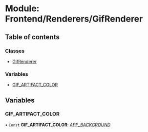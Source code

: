 # Module: Frontend/Renderers/GifRenderer

## Table of contents

### Classes

- [GifRenderer](../classes/frontend_renderers_gifrenderer.gifrenderer.md)

### Variables

- [GIF_ARTIFACT_COLOR](frontend_renderers_gifrenderer.md#gif_artifact_color)

## Variables

### GIF_ARTIFACT_COLOR

• `Const` **GIF_ARTIFACT_COLOR**: [_APP_BACKGROUND_](../enums/backend_gamelogic_artifactutils.artifactfilecolor.md#app_background)

